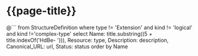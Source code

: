# {{page-title}}


@```
	from StructureDefinition
	where type != 'Extension' and kind != 'logical' and kind !='complex-type'
	select 
	Name: title.substring((5 + title.indexOf('HdBe- '))), 
	Resource: type,
	Description: description, 
	Canonical_URL: url,
	Status: status 
	order by Name
```
